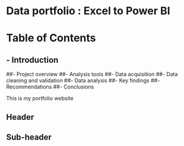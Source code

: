 # Data portfolio : Excel to Power BI



# Table of Contents
## - Introduction
##- Project overview
##- Analysis tools
##- Data acquisition
##- Data cleaning and validation
##- Data analysis
##-  Key findings
##- Recommendations
##- Conclusions



This is my portfolio website


## Header


## Sub-header
